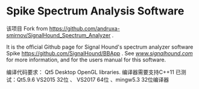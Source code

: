 Spike Spectrum Analysis Software
=====

该项目 Fork from https://github.com/andruxa-smirnov/SignalHound_Spectrum_Analyzer .

It is the official Github page for Signal Hound's spectrum analyzer software Spike  https://github.com/SignalHound/BBApp . 
See *www.signalhound.com* for more information, and for the users manual for this software.

编译代码要求：
    Qt5 Desktop OpenGL libraries.
    编译器需要支持C++11
 已测试：Qt5.9.6 VS2015 32位 、 VS2017 64位 、mingw5.3 32位编译器
